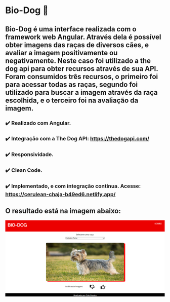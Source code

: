 # Bio-Dog :dog:
## Bio-Dog é uma interface realizada com o framework web Angular. Através dela é possível obter imagens das raças de diversos cães, e avaliar a imagem positivamente ou negativamente. Neste caso foi utilizado a the dog api para obter recursos através de sua API. Foram consumidos três recursos, o primeiro foi para acessar todas as raças, segundo foi utilizado para buscar a imagem através da raça escolhida, e o terceiro foi na avaliação da imagem.


### :heavy_check_mark: Realizado com Angular.
### :heavy_check_mark: Integração com a The Dog API: https://thedogapi.com/
### :heavy_check_mark: Responsividade.
### :heavy_check_mark: Clean Code.
### :heavy_check_mark: Implementado, e com integração contínua. Acesse: https://cerulean-chaja-b49ed6.netlify.app/


## O resultado está na imagem abaixo:

![Cat](https://raw.githubusercontent.com/CaioPereir4/BIO-DOG/master/src/assets/print_biodog.png)
